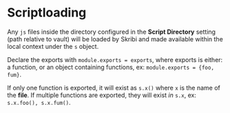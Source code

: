 # Scriptloading

Any `js` files inside the directory configured in the **Script Directory** setting (path relative to vault) will be loaded by Skribi and made available within the local context under the `s` object. 

Declare the exports with `module.exports = exports`, where exports is either: a function, or an object containing functions, ex: `module.exports = {foo, fum}`. 

If only one function is exported, it will exist as `s.x()` where `x` is the name of the **file**. If multiple functions are exported, they will exist *in* `s.x`, ex: `s.x.foo(), s.x.fum()`.    